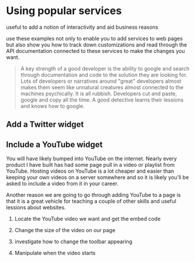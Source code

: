 # Using popular services

useful to add a notion of interactivity and aid business reasons

use these examples not only to enable you to add services to web pages but also show you how to track down customizations and read through the API documentation connected to these services to make the changes you want.

> A key strength of a good developer is the ability to google and search through documentation and code to the solution they are looking for. Lots of developers or narratives around "great" developers almost makes them seem like unnatural creatures almost connected to the machines psychically. It is all rubbish. Developers cut and paste, google and copy all the time. A good detective learns their lessions and knows how to google.

## Add a Twitter widget

## Include a YouTube widget

You will have likely bumped into YouTube on the internet. Nearly every product I have built has had some page pull in a video or playlist from YouTube. Hosting videos on YouTube is a lot cheaper and easier than keeping your own videos on a server somewhere and so it is likely you'll be asked to include a video from it in your career.

Another reason we are going to go through adding YouTube to a page is that it is a great vehicle for teaching a couple of other skills and useful lessions about websites.

1. Locate the YouTube video we want and get the embed code

2. Change the size of the video on our page

3. investigate how to change the toolbar appearing

4. Manipulate when the video starts